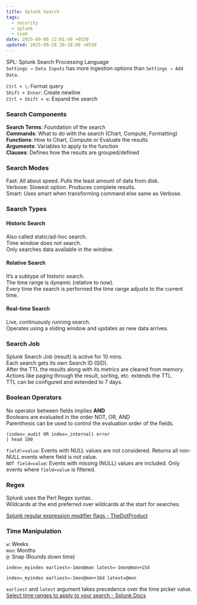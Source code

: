 ```yaml
---
title: Splunk Search
tags:
  - security
  - splunk
  - siem
date: 2025-09-06 22:01:49 +0530
updated: 2025-09-28 20:18:09 +0530
---
```


SPL: Splunk Search Processing Language  
`Settings → Data Inputs` has more ingestion options than `Settings → Add Data`.  

`Ctrl + \`: Format query  
`Shift + Enter`: Create newline  
`Ctrl + Shift + e`: Expand the search  

### Search Components
**Search Terms**: Foundation of the search  
**Commands**: What to do with the search (Chart, Compute, Formatting)  
**Functions**: How to Chart, Compute or Evaluate the results  
**Arguments**: Variables to apply to the function  
**Clauses**: Defines how the results are grouped/defined

### Search Modes
Fast: All about speed. Pulls the least amount of data from disk.  
Verbose: Slowest option. Produces complete results.  
Smart: Uses smart when transforming command else same as Verbose.  

### Search Types

#### Historic Search
Also called static/ad-hoc search.  
Time window does not search.  
Only searches data available in the window.  

#### Relative Search
It’s a subtype of historic search.  
The time range is dynamic (relative to now).  
Every time the search is performed the time range adjusts to the current time.  

#### Real-time Search
Live, continuously running search.  
Operates using a sliding window and updates as new data arrives.  

### Search Job
Splunk Search Job (result) is active for 10 mins.  
Each search gets its own Search ID (SID).  
After the TTL the results along with its metrics are cleared from memory.  
Actions like paging through the result, sorting, etc. extends the TTL.  
TTL can be configured and extended to 7 days.  

### Boolean Operators
No operator between fields implies **AND**  
Booleans are evaluated in the order NOT, OR, AND  
Parenthesis can be used to control the evaluation order of the fields.  

```
(index=_audit OR index=_internal) error
| head 100
```

`field!=value`: Events with NULL values are not considered. Returns all non-NULL events where field is not value.  
`NOT field=value`: Events with missing (NULL) values are included. Only events where `field=value` is filtered.

### Regex
Splunk uses the Perl Regex syntax.  
Wildcards at the end preferred over wildcards at the start for searches.  

[Splunk regular expression modifier flags - TheDotProduct](https://www.thedotproduct.org/posts/splunk-regular-expression-modifier-flags.html)

### Time Manipulation

`w`: Weeks  
`mon`: Months  
`@`: Snap (Rounds down time)  

```
index=_myindex earliest=-1mon@mon latest=-1mon@mon+15d

index=_myindex earliest=-1mon@mon+16d latest=@mon
```

`earliest` and `latest` argument takes precedence over the time picker value.  
[Select time ranges to apply to your search - Splunk Docs](https://docs.splunk.com/Documentation/Splunk/9.4.2/Search/Selecttimerangestoapply)
